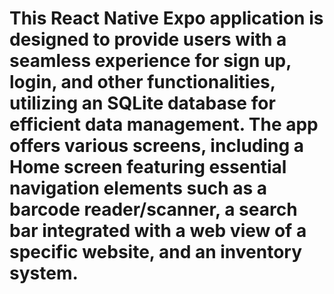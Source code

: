 # This React Native Expo application is designed to provide users with a seamless experience for sign up, login, and other functionalities, utilizing an SQLite database for  efficient data management. The app offers various screens, including a Home screen featuring essential navigation elements such as a barcode reader/scanner, a search bar integrated with a web view of a specific website, and an inventory system.
